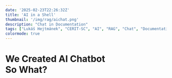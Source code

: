 ```yaml
---
date: '2025-02-23T22:26:32Z'
title: 'AI in a Shell'
thumbnail: '/img/rag/aichat.png'
description: "Chat in Documentation"
tags: ["Lukáš Hejtmánek", "CERIT-SC", "AI", "RAG", "Chat", "Documentation"]
colormode: true
---
```


# We Created AI Chatbot<br/>So What?


